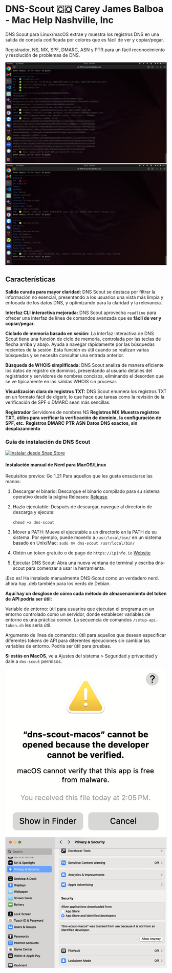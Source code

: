 # DNS-Scout 🇨🇴 Carey James Balboa - Mac Help Nashville, Inc

DNS Scout para Linux/macOS extrae y muestra los registros DNS en una
salida de consola codificada por colores que es fácil de ver y copiar/pegar.

Registrador, NS, MX, SPF, DMARC, ASN y PTR para un fácil reconocimiento y
resolución de problemas de DNS.

![Example DNS records](example-domain.png)
![Example IP records](example-IP.png)

## Características

**Salida curada para mayor claridad:**
DNS Scout se destaca por filtrar la información no esencial, presentando a
los usuarios una vista más limpia y enfocada de los datos DNS, y optimizando
para la claridad y la relevancia.

**Interfaz CLI interactiva mejorada:**
DNS Scout aprovecha ```readline``` para ofrecer una interfaz de línea de
comandos avanzada que es **fácil de ver y copiar/pegar.**

**Ciclado de memoria basado en sesión:**
La interfaz interactiva de DNS Scout tiene una función de ciclo de memoria,
controlada por las teclas de flecha arriba y abajo. Ayuda a navegar rápidamente
por las búsquedas recientes de la sesión. Esta función es útil cuando se
realizan varias búsquedas y se necesita consultar una entrada anterior.

**Búsqueda de WHOIS simplificada:**
DNS Scout analiza de manera eficiente los datos de registro de dominios,
presentando al usuario detalles del registrador y servidores de nombres
concisos, eliminando el desorden que se ve típicamente en las salidas
WHOIS sin procesar.

**Visualización clara de registros TXT:**
DNS Scout enumera los registros TXT en un formato fácil de digerir,
lo que hace que tareas como la revisión de la verificación de SPF o DMARC
sean más sencillas.

**Registrador**
Servidores de nombres NS
**Registros MX**
**Muestra registros TXT, útiles para verificar la verificación de dominio,**
**la configuración de SPF, etc.**
**Registros DMARC**
**PTR**
**ASN**
**Datos DNS exactos, sin desplazamiento**

### Guía de instalación de DNS Scout
[![Instalar desde Snap Store](https://snapcraft.io/static/images/badges/es/snap-store-white.svg)](https://snapcraft.io/dns-scout)
#### Instalación manual de Nerd para MacOS/Linux

Requisitos previos: Go 1.21
Para aquellos que les gusta ensuciarse las manos:

1. Descargar el binario:
    Descargue el binario compilado para su sistema operativo desde la
    página Releases: [Release](https://github.com/careyjames/dns-scout/releases).

1. Hazlo ejecutable:
    Después de descargar, navegue al directorio de descarga y ejecute:

    ```chmod +x dns-scout```  
    
1. Mover a PATH:
    Mueva el ejecutable a un directorio en la PATH de su sistema. Por
    ejemplo, puede moverlo a ```/usr/local/bin/``` en un sistema basado en Unix/Mac:
    ```sudo mv dns-scout /usr/local/bin/```

1. Obtén un token gratuito o de pago de ```https://ipinfo.io```
    [Website](https://ipinfo.io)

1. Ejecutar DNS Scout:
    Abra una nueva ventana de terminal y escriba dns-scout para comenzar
    a usar la herramienta.

¡Eso es! Ha instalado manualmente DNS-Scout como un verdadero nerd.
ahora hay .deb también para los nerds de Debian.

**Aquí hay un desglose de cómo cada método de almacenamiento del token**
**de API podría ser útil:**

Variable de entorno: útil para usuarios que ejecutan el programa en un
entorno controlado como un servidor, donde establecer variables de
entorno es una práctica común.
La secuencia de comandos ```/setup-api-token.sh``` les sería útil.

Argumento de línea de comandos: útil para aquellos que desean especificar
diferentes tokens de API para diferentes ejecuciones sin cambiar las
variables de entorno. Podría ser útil para pruebas.

**Si estás en MacOS**, ve a Ajustes del sistema > Seguridad y privacidad
y dale a ```dns-scout``` permisos.

![Dev not Verified](dev-not-verified.png)
![Example IP records](mac-click-allow.png)
